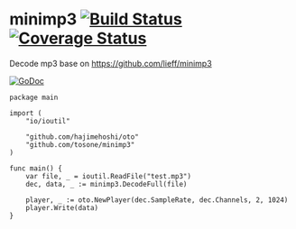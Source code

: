 # minimp3 [![Build Status](https://travis-ci.org/tosone/minimp3.svg?branch=master)](https://travis-ci.org/tosone/minimp3) [![Coverage Status](https://coveralls.io/repos/github/tosone/minimp3/badge.svg?branch=master)](https://coveralls.io/github/tosone/minimp3?branch=master)

Decode mp3 base on https://github.com/lieff/minimp3

[![GoDoc](https://godoc.org/github.com/tosone/minimp3?status.svg)](https://godoc.org/github.com/tosone/minimp3)

``` golang
package main

import (
	"io/ioutil"

	"github.com/hajimehoshi/oto"
	"github.com/tosone/minimp3"
)

func main() {
	var file, _ = ioutil.ReadFile("test.mp3")
	dec, data, _ := minimp3.DecodeFull(file)

	player, _ := oto.NewPlayer(dec.SampleRate, dec.Channels, 2, 1024)
	player.Write(data)
}
```